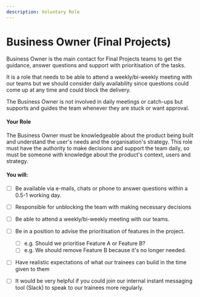 ```yaml
---
description: Voluntary Role
---
```


# Business Owner (Final Projects)

Business Owner is the main contact for Final Projects teams to get the guidance, answer questions and support with prioritisation of the tasks.

It is a role that needs to be able to attend a weekly/bi-weekly meeting with our teams but we should consider daily availability since questions could come up at any time and could block the delivery.

The Business Owner is not involved in daily meetings or catch-ups but supports and guides the team whenever they are stuck or want approval.

#### **Your Role**

The Business Owner must be knowledgeable about the product being built and understand the user's needs and the organisation's strategy. This role must have the authority to make decisions and support the team daily, so must be someone with knowledge about the product's context, users and strategy.



#### **You will:**

* [ ] Be available via e-mails, chats or phone to answer questions within a 0.5-1 working day.
* [ ] Responsible for unblocking the team with making necessary decisions
* [ ] Be able to attend a weekly/bi-weekly meeting with our teams.
* [ ] Be in a position to advise the prioritisation of features in the project.
  * [ ] e.g. Should we prioritise Feature A or Feature B?
  * [ ] e.g. We should remove Feature B because it's no longer needed.
* [ ] Have realistic expectations of what our trainees can build in the time given to them
* [ ] It would be very helpful if you could join our internal instant messaging tool (Slack) to speak to our trainees more regularly.


